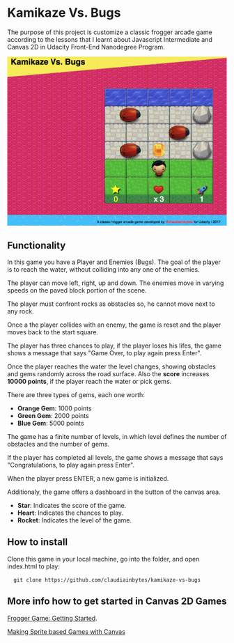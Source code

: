 Kamikaze Vs. Bugs
===============================

The purpose of this project is customize a classic frogger arcade game according to the lessons that I learnt about Javascript Intermediate and Canvas 2D in Udacity Front-End Nanodegree Program.

![alt kamikazevsbugs](https://github.com/claudiainbytes/kamikaze-vs-bugs/blob/master/about/screenshot.png)

## Functionality

In this game you have a Player and Enemies (Bugs). The goal of the player is to reach the water, without colliding into any one of the enemies.

The player can move left, right, up and down. The enemies move in varying speeds on the paved block portion of the scene.

The player must confront rocks as obstacles so, he cannot move next to any rock.

Once a the player collides with an enemy, the game is reset and the player moves back to the start square.

The player has three chances to play, if the player loses his lifes, the game shows a message that says "Game Over, to play again press Enter".

Once the player reaches the water the level changes, showing obstacles and gems randomly across the road surface. Also the **score** increases **10000 points**, if the player reach the water or pick gems.

There are three types of gems, each one worth:

 - **Orange Gem**: 1000 points
 - **Green Gem**: 2000 points
 - **Blue Gem**: 5000 points

The game has a finite number of levels, in which level defines the number of obstacles and the number of gems.

If the player has completed all levels, the game shows a message that says "Congratulations, to play again press Enter".

When the player press ENTER, a new game is initialized.

Additionaly, the game offers a dashboard in the button of the canvas area.

 - **Star**: Indicates the score of the game.
 - **Heart**: Indicates the chances to play.
 - **Rocket**: Indicates the level of the game.

## How to install

Clone this game in your local machine, go into the folder, and open index.html to play:
```
  git clone https://github.com/claudiainbytes/kamikaze-vs-bugs

```

## More info how to get started in Canvas 2D Games

[Frogger Game: Getting Started](https://docs.google.com/document/d/1v01aScPjSWCCWQLIpFqvg3-vXLH2e8_SZQKC8jNO0Dc/pub?embedded=true).

[Making Sprite based Games with Canvas](http://jlongster.com/Making-Sprite-based-Games-with-Canvas)